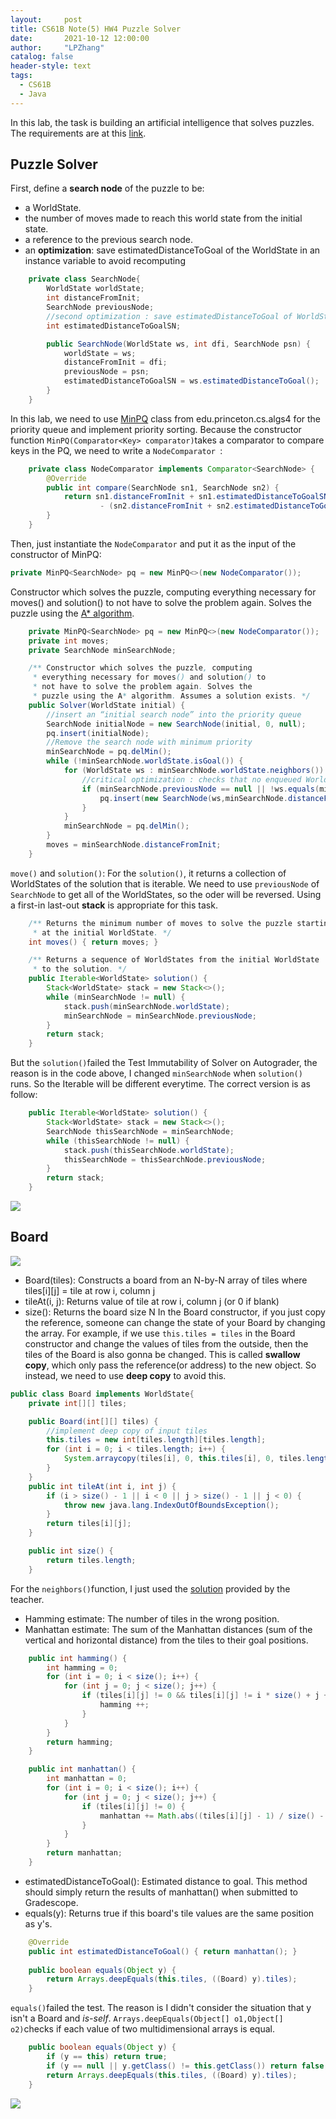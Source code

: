 ```yaml
---
layout:     post
title: CS61B Note(5) HW4 Puzzle Solver
date:       2021-10-12 12:00:00
author:     "LPZhang"
catalog: false
header-style: text
tags: 
  - CS61B
  - Java
---
```


In this lab, the task is building an artificial intelligence that solves puzzles. The requirements are at this [link](https://sp18.datastructur.es/materials/hw/hw4/hw4).
## Puzzle Solver
First, define a **search node** of the puzzle to be:
- a WorldState.
- the number of moves made to reach this world state from the initial state.
- a reference to the previous search node.
- an **optimization**: save estimatedDistanceToGoal of the WorldState in an instance variable to avoid recomputing
```java
    private class SearchNode{
        WorldState worldState;
        int distanceFromInit;
        SearchNode previousNode;
        //second optimization : save estimatedDistanceToGoal of WorldState in an instance variable
        int estimatedDistanceToGoalSN;

        public SearchNode(WorldState ws, int dfi, SearchNode psn) {
            worldState = ws;
            distanceFromInit = dfi;
            previousNode = psn;
            estimatedDistanceToGoalSN = ws.estimatedDistanceToGoal();
        }
    }
```
In this lab, we need to use [MinPQ](https://algs4.cs.princeton.edu/code/javadoc/edu/princeton/cs/algs4/MinPQ.html) class from edu.princeton.cs.algs4 for the priority queue and implement priority sorting. Because the constructor function `MinPQ(Comparator<Key> comparator)`takes a comparator to compare keys in the PQ, we need to write a `NodeComparator `:
```java
    private class NodeComparator implements Comparator<SearchNode> {
        @Override
        public int compare(SearchNode sn1, SearchNode sn2) {
            return sn1.distanceFromInit + sn1.estimatedDistanceToGoalSN
                    - (sn2.distanceFromInit + sn2.estimatedDistanceToGoalSN);
        }
    }
```
Then, just instantiate the `NodeComparator` and put it as the input of the constructor of MinPQ:
```java
private MinPQ<SearchNode> pq = new MinPQ<>(new NodeComparator());
```
Constructor which solves the puzzle, computing everything necessary for moves() and solution() to not have to solve the problem again. Solves the puzzle using the [A* algorithm](https://en.wikipedia.org/wiki/A*_search_algorithm).
```java
    private MinPQ<SearchNode> pq = new MinPQ<>(new NodeComparator());
    private int moves;
    private SearchNode minSearchNode;

    /** Constructor which solves the puzzle, computing
     * everything necessary for moves() and solution() to
     * not have to solve the problem again. Solves the
     * puzzle using the A* algorithm. Assumes a solution exists. */
    public Solver(WorldState initial) {
        //insert an “initial search node” into the priority queue
        SearchNode initialNode = new SearchNode(initial, 0, null);
        pq.insert(initialNode);
        //Remove the search node with minimum priority
        minSearchNode = pq.delMin();
        while (!minSearchNode.worldState.isGoal()) {
            for (WorldState ws : minSearchNode.worldState.neighbors()) {
                //critical optimization : checks that no enqueued WorldState is its own grandparent
                if (minSearchNode.previousNode == null || !ws.equals(minSearchNode.previousNode.worldState)) {
                    pq.insert(new SearchNode(ws,minSearchNode.distanceFromInit + 1, minSearchNode));
                }
            }
            minSearchNode = pq.delMin();
        }
        moves = minSearchNode.distanceFromInit;
    }
```
`move()` and `solution()`:
For the `solution()`, it returns a collection of WorldStates of the solution that is iterable. We need to use `previousNode` of `SearchNode` to get all of the WorldStates, so the oder will be reversed. Using a first-in last-out **stack** is appropriate for this task.
```java
    /** Returns the minimum number of moves to solve the puzzle starting
     * at the initial WorldState. */
    int moves() { return moves; }

    /** Returns a sequence of WorldStates from the initial WorldState
     * to the solution. */
    public Iterable<WorldState> solution() {
        Stack<WorldState> stack = new Stack<>();
        while (minSearchNode != null) {
            stack.push(minSearchNode.worldState);
            minSearchNode = minSearchNode.previousNode;
        }
        return stack;
    }
```
But the `solution()`failed the Test Immutability of Solver on Autograder, the reason is in the code above, I changed `minSearchNode` when `solution()` runs. So the Iterable will be different everytime. The correct version is as follow:
```java
    public Iterable<WorldState> solution() {
        Stack<WorldState> stack = new Stack<>();
        SearchNode thisSearchNode = minSearchNode;
        while (thisSearchNode != null) {
            stack.push(thisSearchNode.worldState);
            thisSearchNode = thisSearchNode.previousNode;
        }
        return stack;
    }
```
![](https://github.com/Ramer42/Ramer42.github.io/blob/master/img/in-post/2021-10-13-CS61B-HW4/img-1.jpg?raw=true)

## Board
![](https://sp18.datastructur.es/materials/hw/hw4/images/8puzzle-game-tree.png)
- Board(tiles): Constructs a board from an N-by-N array of tiles where
              tiles[i][j] = tile at row i, column j
- tileAt(i, j): Returns value of tile at row i, column j (or 0 if blank)
- size(): Returns the board size N
In the Board constructor, if you just copy the reference, someone can change the state of your Board by changing the array. For example, if we use `this.tiles = tiles` in the Board constructor and change the values of tiles from the outside, then the tiles of the Board is also gonna be changed. This is called **swallow copy**, which only pass the reference(or address) to the new object. So instead, we need to use **deep copy** to avoid this.
```java
public class Board implements WorldState{
    private int[][] tiles;

    public Board(int[][] tiles) {
        //implement deep copy of input tiles
        this.tiles = new int[tiles.length][tiles.length];
        for (int i = 0; i < tiles.length; i++) {
            System.arraycopy(tiles[i], 0, this.tiles[i], 0, tiles.length);
        }
    }
    public int tileAt(int i, int j) {
        if (i > size() - 1 || i < 0 || j > size() - 1 || j < 0) {
            throw new java.lang.IndexOutOfBoundsException();
        }
        return tiles[i][j];
    }

    public int size() {
        return tiles.length;
    }
```
For the `neighbors()`function, I just used the [solution](http://joshh.ug/neighbors.html) provided by the teacher.

- Hamming estimate: The number of tiles in the wrong position.
- Manhattan estimate: The sum of the Manhattan distances (sum of the vertical and horizontal distance) from the tiles to their goal positions.
```java
    public int hamming() {
        int hamming = 0;
        for (int i = 0; i < size(); i++) {
            for (int j = 0; j < size(); j++) {
                if (tiles[i][j] != 0 && tiles[i][j] != i * size() + j + 1) {
                    hamming ++;
                }
            }
        }
        return hamming;
    }

    public int manhattan() {
        int manhattan = 0;
        for (int i = 0; i < size(); i++) {
            for (int j = 0; j < size(); j++) {
                if (tiles[i][j] != 0) {
                    manhattan += Math.abs((tiles[i][j] - 1) / size() - i) + Math.abs((tiles[i][j] - 1) % size() - j);
                }
            }
        }
        return manhattan;
    }
```
- estimatedDistanceToGoal(): Estimated distance to goal. This method should simply return the results of manhattan() when submitted to Gradescope.
- equals(y): Returns true if this board's tile values are the same position as y's.
```java
    @Override
    public int estimatedDistanceToGoal() { return manhattan(); }
	
    public boolean equals(Object y) {
        return Arrays.deepEquals(this.tiles, ((Board) y).tiles);
    }
```
`equals()`failed the test. The reason is I didn't consider the situation that y isn't a Board and *is-self*. `Arrays.deepEquals(Object[] o1,Object[] o2)`checks if each value of two multidimensional arrays is equal.
```java
    public boolean equals(Object y) {
        if (y == this) return true;
        if (y == null || y.getClass() != this.getClass()) return false;
        return Arrays.deepEquals(this.tiles, ((Board) y).tiles);
    }
```
![](https://github.com/Ramer42/Ramer42.github.io/blob/master/img/in-post/2021-10-13-CS61B-HW4/result.jpg?raw=true)

